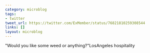 ```yaml
---
category: microblog
tags:
- twitter
tweet_url: https://twitter.com/ExMember/status/76821810259308544
links: []
layout: microblog
---
```

"Would you like some weed or anything?"LosAngeles hospitality
